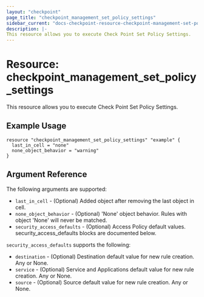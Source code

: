 ```yaml
---
layout: "checkpoint"
page_title: "checkpoint_management_set_policy_settings"
sidebar_current: "docs-checkpoint-resource-checkpoint-management-set-policy-settings"
description: |-
This resource allows you to execute Check Point Set Policy Settings.
---
```


# Resource: checkpoint_management_set_policy_settings

This resource allows you to execute Check Point Set Policy Settings.

## Example Usage


```hcl
resource "checkpoint_management_set_policy_settings" "example" {
  last_in_cell = "none"
  none_object_behavior = "warning"
}
```

## Argument Reference

The following arguments are supported:

* `last_in_cell` - (Optional) Added object after removing the last object in cell. 
* `none_object_behavior` - (Optional) 'None' object behavior. Rules with object 'None' will never be matched. 
* `security_access_defaults` - (Optional) Access Policy default values. security_access_defaults blocks are documented below.


`security_access_defaults` supports the following:

* `destination` - (Optional) Destination default value for new rule creation. Any or None. 
* `service` - (Optional) Service and Applications default value for new rule creation. Any or None. 
* `source` - (Optional) Source default value for new rule creation. Any or None. 



